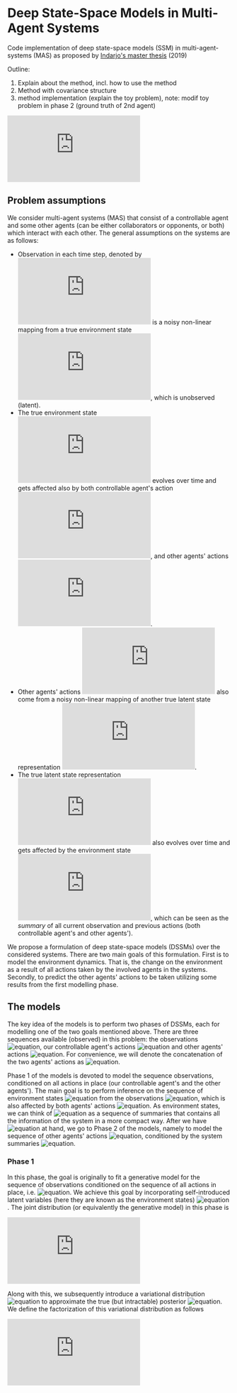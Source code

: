 # Deep State-Space Models in Multi-Agent Systems
Code implementation of deep state-space models (SSM) in multi-agent-systems (MAS) as proposed by [Indarjo's master thesis](https://www.universiteitleiden.nl/binaries/content/assets/science/mi/scripties/master/2018-2019/master-thesis-fin---pararawendy.pdf) (2019)

Outline:
1. Explain about the method, incl. how to use the method
2. Method with covariance structure
3. method implementation (explain the toy problem), note: modif toy problem in phase 2 (ground truth of 2nd agent)

![equation](https://latex.codecogs.com/gif.latex?)

## Problem assumptions
We consider multi-agent systems (MAS) that consist of a controllable agent and some other agents (can be either collaborators or opponents, or both) which interact with each other. The general assumptions on the systems are as follows:
- Observation in each time step, denoted by ![equation](https://latex.codecogs.com/gif.latex?o_t) is a noisy non-linear mapping from a true environment state ![equation](https://latex.codecogs.com/gif.latex?s_t), which is unobserved (latent).
- The true environment state ![equation](https://latex.codecogs.com/gif.latex?s_t) evolves over time and gets affected also by both controllable agent's action ![equation](https://latex.codecogs.com/gif.latex?u_t), and other agents' actions ![equation](https://latex.codecogs.com/gif.latex?a_t).
- Other agents' actions ![equation](https://latex.codecogs.com/gif.latex?a_t) also come from a noisy non-linear mapping of another true latent state representation ![equation](https://latex.codecogs.com/gif.latex?z_t).
- The true latent state representation ![equation](https://latex.codecogs.com/gif.latex?z_t) also evolves over time and gets affected by the environment state ![equation](https://latex.codecogs.com/gif.latex?s_t), which can be seen as the *summary* of all current observation and previous actions (both controllable agent's and other agents').

We propose a formulation of deep state-space models (DSSMs) over the considered systems. There are two main goals of this formulation. First is to model the environment dynamics. That is, the change on the environment as a result of all actions taken by the involved agents in the systems. Secondly, to predict the other agents' actions to be taken utilizing some results from the first modelling phase.

## The models
The key idea of the models is to perform two phases of DSSMs, each for modelling one of the two goals mentioned above. There are three sequences available (observed) in this problem: the observations ![equation](https://latex.codecogs.com/gif.latex?o_{1:T}=[o_1,...,o_T]), our controllable agent's actions ![equation](https://latex.codecogs.com/gif.latex?u_{1:T}=[u_1,...,u_{T}]) and other agents' actions ![equation](https://latex.codecogs.com/gif.latex?a_{1:T}=[a_1,...,a_{T}]). For convenience, we will denote the concatenation of the two agents' actions as ![equation](https://latex.codecogs.com/gif.latex?c_t=[u_t,a_t]).

Phase 1 of the models is devoted to model the sequence observations, conditioned on all actions in place (our controllable agent's and the other agents'). The main goal is to perform inference on the sequence of environment states ![equation](https://latex.codecogs.com/gif.latex?s_{1:T}=[s_1,...,s_T]) from the observations ![equation](https://latex.codecogs.com/gif.latex?o_{1:T}), which is also affected by both agents' actions ![equation](https://latex.codecogs.com/gif.latex?c_{1:T}). As environment states, we can think of  ![equation](https://latex.codecogs.com/gif.latex?s_{1:T}) as a sequence of summaries that contains all the information of the system in a more compact way.  After we have ![equation](https://latex.codecogs.com/gif.latex?s_{1:T}) at hand, we go to Phase 2 of the models, namely to model the sequence of other agents' actions ![equation](https://latex.codecogs.com/gif.latex?a_{1:T}), conditioned by the system summaries ![equation](https://latex.codecogs.com/gif.latex?s_{1:T}).

### Phase 1
In this phase, the goal is originally to fit a generative model for the sequence of observations conditioned on the sequence of all actions in place, i.e. ![equation](https://latex.codecogs.com/gif.latex?p(o_{1:T}|c_{1:T})). We achieve this goal by incorporating self-introduced latent variables (here they are known as the environment states) ![equation](https://latex.codecogs.com/gif.latex?s_{1:T}). The joint distribution (or equivalently the generative model) in this phase is

![equation](https://latex.codecogs.com/gif.latex?%5Cbegin%7Balign%7D%20p_%7B%5Ctheta%2C%5Cgamma%7D%28o_%7B1%3AT%7D%2Cs_%7B1%3AT%7D%7Cc_%7B1%3AT%7D%29%20%26%3D%20p_%5Ctheta%28o_%7B1%3AT%7D%7Cs_%7B1%3AT%7D%29%20p_%5Cgamma%28s_%7B1%3AT%7D%7Cc_%7B1%3AT%7D%29%5Cnonumber%5C%5C%20%26%3D%20%5Cprod_%7Bt%3D1%7D%5ET%20p_%5Ctheta%28o_t%7Cs_t%29%20p_%5Cgamma%28s_t%7Cs_%7Bt-1%7D%2Cc_t%29%20%5Clabel%7Bgenerative_phase1%7D%5Cnonumber%20%5Cend%7Balign%7D)

Along with this, we subsequently introduce a variational distribution ![equation](https://latex.codecogs.com/gif.latex?q_\phi(s_{1:T}|o_{1:T},c_{1:T})) to approximate the true (but intractable) posterior ![equation](https://latex.codecogs.com/gif.latex?p_\gamma(s_{1:T}|o_{1:T},c_{1:T})). We define the factorization of this variational distribution as follows

![equation](https://latex.codecogs.com/gif.latex?q_%5Cphi%28s_%7B1%3AT%7D%7Co_%7B1%3AT%7D%2Cc_%7B1%3AT%7D%29%3D%5Cprod_%7Bt%3D1%7D%5ET%20q_%5Cphi%28s_t%7Cs_%7Bt-1%7D%2Cc_t%2Co_t%29)

